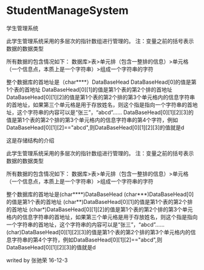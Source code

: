 # StudentManageSystem
学生管理系统

此学生管理系统采用的多层次的指针数组进行管理的。
注：变量之前的括号表示数据的数据类型

所有数据的包含情况如下：
数据库>表>单元排（包含一整排的信息）>单元格（一个信息点，本质上是一个字符串）>组成一个字符串的字符

整个数据库的首地址是（char****）DataBaseHead
DataBaseHead[0]的值是第1个表的首地址
DataBaseHead[0][1]的值是第1个表的第2个排的首地址
DataBaseHead[0][1][2]的值是第1个表的第2个排的第3个单元格内的信息字符串的首地址，如果第三个单元格是用于存放姓名，则这个指是指向一个字符串的首地址，这个字符串的内容可以是“张三”，“abcd”……
DataBaseHead[0][1][2][3]的值是第1个表的第2个排的第3个单元格内的信息字符串的第4个字符，例如DataBaseHead[0][1][2]=="abcd",则DataBaseHead[0][1][2][3]的值就是d

这是存储结构的介绍

此学生管理系统采用的多层次的指针数组进行管理的。
注：变量之前的括号表示数据的数据类型

所有数据的包含情况如下：
数据库>表>单元排（包含一整排的信息）>单元格（一个信息点，本质上是一个字符串）>组成一个字符串的字符

整个数据库的首地址是(char****)DataBaseHead
(char***)DataBaseHead[0]的值是第1个表的首地址
(char**)DataBaseHead[0][1]的值是第1个表的第2个排的首地址
(char*)DataBaseHead[0][1][2]的值是第1个表的第2个排的第3个单元格内的信息字符串的首地址，如果第三个单元格是用于存放姓名，则这个指是指向一个字符串的首地址，这个字符串的内容可以是“张三”，“abcd”……
(char)DataBaseHead[0][1][2][3]的值是第1个表的第2个排的第3个单元格内的信息字符串的第4个字符，例如DataBaseHead[0][1][2]=="abcd",则DataBaseHead[0][1][2][3]的值就是d

writed by 张驰荣
16-12-3
